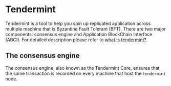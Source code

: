 # Tendermint

Tendermint is a tool to help you spin up replicated application across multiple machine that is Byzantine Fault Tolerant (BFT). There are two major components: consensus engine and Application BlockChain Interface (ABCI). For detailed description please refer to [what is tendermint?](https://docs.tendermint.com/v0.34/introduction/what-is-tendermint.html).

## The consensus engine

The consensus engine, also known as the Tendermint Core, ensures that the same transaction is recorded on every machine that host the `tendermint` node. 